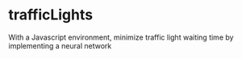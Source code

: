 # trafficLights
With a Javascript environment, minimize traffic light waiting time by implementing a neural network

